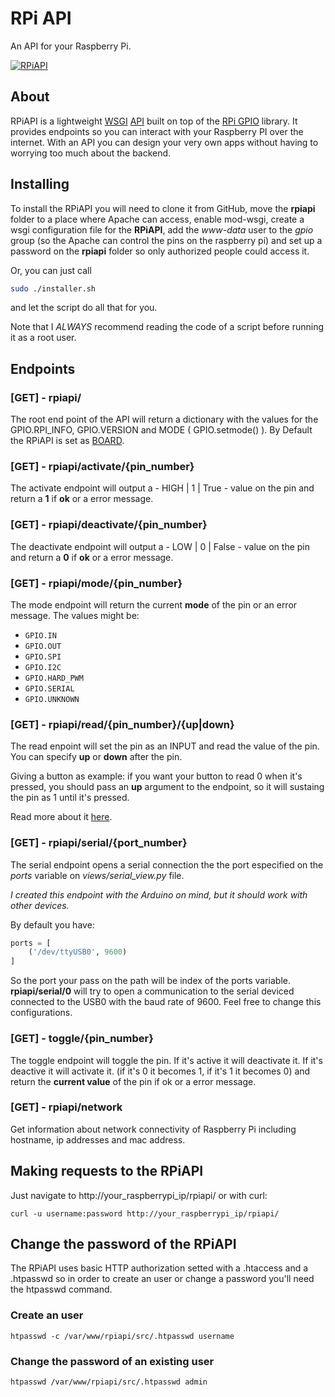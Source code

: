 # RPi API

An API for your Raspberry Pi.

[![RPiAPI](http://img.youtube.com/vi/5tc6QrXklQ0/0.jpg)](http://www.youtube.com/watch?v=5tc6QrXklQ0)

## About

RPiAPI is a lightweight [WSGI](https://en.wikipedia.org/wiki/Web_Server_Gateway_Interface) [API](https://en.wikipedia.org/wiki/Application_programming_interface) built on top of the [RPi GPIO](https://pypi.org/project/RPi.GPIO/) library. It provides endpoints so you can interact with your Raspberry PI over the internet. With an API you can design your very own apps without having to worrying too much about the backend.

## Installing

To install the RPiAPI you will need to clone it from GitHub, move the **rpiapi** folder to a place where Apache can access, enable mod-wsgi, create a wsgi configuration file for the **RPiAPI**, add the *www-data* user to the *gpio* group (so the Apache can control the pins on the raspberry pi) and set up a password on the **rpiapi** folder so only authorized people could access it.

Or, you can just call
```bash
sudo ./installer.sh
```
and let the script do all that for you.

Note that I *ALWAYS* recommend reading the code of a script before running it as a root user.

## Endpoints

### [GET] - rpiapi/

The root end point of the API will return a dictionary with the values for the GPIO.RPI_INFO, GPIO.VERSION and MODE ( GPIO.setmode() ). By Default the RPiAPI is set as [BOARD](https://raspberrypi.stackexchange.com/questions/12966/what-is-the-difference-between-board-and-bcm-for-gpio-pin-numbering).

### [GET] - rpiapi/activate/{pin_number}

The activate endpoint will output a - HIGH | 1 | True - value on the pin and return a **1** if **ok** or a error message.

### [GET] - rpiapi/deactivate/{pin_number}

The deactivate endpoint will output a - LOW | 0 | False - value on the pin and return a **0** if **ok** or a error message.

### [GET] - rpiapi/mode/{pin_number}

The mode endpoint will return the current **mode** of the pin or an error message. The values might be:  
- `GPIO.IN`
- `GPIO.OUT`
- `GPIO.SPI`
- `GPIO.I2C`
- `GPIO.HARD_PWM`
- `GPIO.SERIAL`
- `GPIO.UNKNOWN`

### [GET] - rpiapi/read/{pin_number}/{up|down}

The read enpoint will set the pin as an INPUT and read the value of the pin. You can specify **up** or **down** after the pin.

Giving a button as example: if you want your button to read 0 when it's pressed, you should pass an **up** argument to the endpoint, so it will sustaing the pin as 1 until it's pressed.

Read more about it [here](https://raspberrypi.stackexchange.com/questions/14680/raspberry-pi-gpio-input-pins-give-random-values).

### [GET] - rpiapi/serial/{port_number}

The serial endpoint opens a serial connection the the port especified on the *ports* variable on *views/serial_view.py* file. 

*I created this endpoint with the Arduino on mind, but it should work with other devices.*

By default you have:

```python
ports = [
    ('/dev/ttyUSB0', 9600)
]
```

So the port your pass on the path will be index of the ports variable.  
**rpiapi/serial/0** will try to open a communication to the serial deviced connected to the USB0 with the baud rate of 9600. Feel free to change this configurations.

### [GET] - toggle/{pin_number}  

The toggle endpoint will toggle the pin. If it's active it will deactivate it. If it's deactive it will activate it. (if it's 0 it becomes 1, if it's 1 it becomes 0) and return the **current value** of the pin if ok or a error message.

### [GET] - rpiapi/network

Get information about network connectivity of Raspberry Pi including hostname, ip addresses and mac address.

## Making requests to the RPiAPI

Just navigate to http://your_raspberrypi_ip/rpiapi/ or with curl:
```
curl -u username:password http://your_raspberrypi_ip/rpiapi/
```

## Change the password of the RPiAPI

The RPiAPI uses basic HTTP authorization setted with a .htaccess and a .htpasswd so in order to create an user or change a password you'll need the htpasswd command.

### Create an user
```
htpasswd -c /var/www/rpiapi/src/.htpasswd username
```

### Change the password of an existing user
```
htpasswd /var/www/rpiapi/src/.htpasswd admin
```
